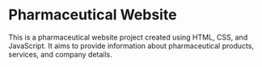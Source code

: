 # Pharmaceutical Website

This is a pharmaceutical website project created using HTML, CSS, and JavaScript. It aims to provide information about pharmaceutical products, services, and company details.
